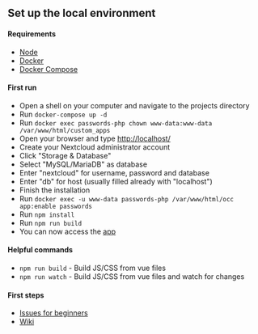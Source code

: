 ## Set up the local environment
#### Requirements
* [Node](https://nodejs.org/)
* [Docker](https://store.docker.com/search?type=edition&offering=community)
* [Docker Compose](https://docs.docker.com/compose/install/#install-compose)

#### First run
* Open a shell on your computer and navigate to the projects directory
* Run `docker-compose up -d`
* Run `docker exec passwords-php chown www-data:www-data /var/www/html/custom_apps`
* Open your browser and type [http://localhost/](http://localhost/)
* Create your Nextcloud administrator account
* Click "Storage & Database"
* Select "MySQL/MariaDB" as database
* Enter "nextcloud" for username, password and database
* Enter "db" for host (usually filled already with "localhost")
* Finish the installation
* Run `docker exec -u www-data passwords-php /var/www/html/occ app:enable passwords`
* Run `npm install`
* Run `npm run build`
* You can now access the [app](http://localhost/index.php/apps/passwords)

#### Helpful commands
* `npm run build` - Build JS/CSS from vue files
* `npm run watch` - Build JS/CSS from vue files and watch for changes

#### First steps
* [Issues for beginners](https://github.com/marius-wieschollek/passwords/labels/for%3Astarters)
* [Wiki](https://github.com/marius-wieschollek/passwords/wiki)